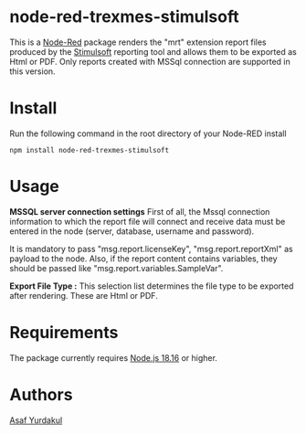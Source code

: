 # node-red-trexmes-stimulsoft

This is a [Node-Red][1] package renders the "mrt" extension report files produced by the [Stimulsoft][2] reporting tool and allows them to be exported as Html or PDF. Only reports created with MSSql connection are supported in this version.

# Install

Run the following command in the root directory of your Node-RED install

    npm install node-red-trexmes-stimulsoft

# Usage
**MSSQL server connection settings**
First of all, the Mssql connection information to which the report file will connect and receive data must be entered in the node (server, database, username and password).

It is mandatory to pass "msg.report.licenseKey", "msg.report.reportXml" as payload to the node. Also, if the report content contains variables, they should be passed like "msg.report.variables.SampleVar".

**Export File Type :** This selection list determines the file type to be exported after rendering. These are Html or PDF.

# Requirements

The package currently requires [Node.js 18.16][1] or higher.

# Authors

[Asaf Yurdakul][3]

[1]:http://nodered.org
[2]:https://www.stimulsoft.com/en/
[3]:https://github.com/asafyurdakul

